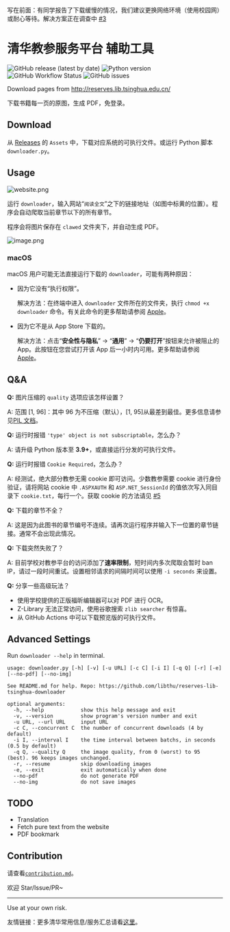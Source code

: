 写在前面：有同学报告了下载缓慢的情况，我们建议更换网络环境（使用校园网）或耐心等待。解决方案正在调查中 [#3](https://github.com/libthu/reserves-lib-tsinghua-downloader/issues/3)

# 清华教参服务平台 辅助工具

![GitHub release (latest by date)](https://img.shields.io/github/v/release/libthu/reserves-lib-tsinghua-downloader) ![Python version](https://img.shields.io/badge/python-3.9%2B-blue) ![GitHub Workflow Status](https://img.shields.io/github/actions/workflow/status/libthu/reserves-lib-tsinghua-downloader/release-test.yml?label=test) ![GitHub issues](https://img.shields.io/github/issues/libthu/reserves-lib-tsinghua-downloader)

Download pages from http://reserves.lib.tsinghua.edu.cn/

下载书籍每一页的原图，生成 PDF，免登录。

## Download

从 [Releases](https://github.com/libthu/reserves-lib-tsinghua-downloader/releases/latest) 的 `Assets` 中，下载对应系统的可执行文件。或运行 Python 脚本 `downloader.py`。

## Usage

![website.png](https://i.loli.net/2021/03/08/zVAYweuK7cHk5os.png)

运行 `downloader`，输入网站“`阅读全文`”之下的链接地址（如图中标黄的位置）。程序会自动爬取当前章节以下的所有章节。

程序会将图片保存在 `clawed` 文件夹下，并自动生成 PDF。

![image.png](https://s2.loli.net/2023/02/28/JNfP4Sk7HuLhapz.png)

### macOS

macOS 用户可能无法直接运行下载的 `downloader`，可能有两种原因：

- 因为它没有“执行权限”。

  解决方法：在终端中进入 `downloader` 文件所在的文件夹，执行 `chmod +x downloader` 命令。有关此命令的更多帮助请参阅 [Apple](https://support.apple.com/zh-cn/guide/terminal/apdd100908f-06b3-4e63-8a87-32e71241bab4/mac)。

- 因为它不是从 App Store 下载的。

  解决方法：点击“**安全性与隐私**” -> “**通用**” -> “**仍要打开**”按钮来允许被阻止的 App。此按钮在您尝试打开该 App 后一小时内可用。更多帮助请参阅 [Apple](https://support.apple.com/zh-cn/guide/mac-help/mh40616/mac)。

## Q&A

**Q:** 图片压缩的 `quality` 选项应该怎样设置？

A: 范围 [1, 96]：其中 96 为不压缩（默认），[1, 95]从最差到最佳。更多信息请参见[PIL 文档](https://pillow.readthedocs.io/en/stable/handbook/image-file-formats.html?#jpeg)。

**Q:** 运行时报错 `'type' object is not subscriptable`，怎么办？

A: 请升级 Python 版本至 **3.9+**，或直接运行分发的可执行文件。

**Q:** 运行时报错 `Cookie Required`，怎么办？

A: 经测试，绝大部分教参无需 cookie 即可访问。少数教参需要 cookie 进行身份验证，请将网站 cookie 中 `.ASPXAUTH` 和 `ASP.NET_SessionId` 的值依次写入同目录下 `cookie.txt`，每行一个。获取 cookie 的方法请见 [#5](https://github.com/libthu/reserves-lib-tsinghua-downloader/issues/5)

**Q:** 下载的章节不全？

A: 这是因为此图书的章节编号不连续。请再次运行程序并输入下一位置的章节链接。通常不会出现此情况。

**Q:** 下载突然失败了？

A: 目前学校对教参平台的访问添加了**速率限制**，短时间内多次爬取会暂时 ban IP，请过一段时间重试。设置相邻请求的间隔时间可以使用 `-i seconds` 来设置。

**Q:** 分享一些高级玩法？

- 使用学校提供的正版福昕编辑器可以对 PDF 进行 OCR。
- Z-Library 无法正常访问，使用谷歌搜索 `zlib searcher` 有惊喜。
- 从 GitHub Actions 中可以下载预览版的可执行文件。

## Advanced Settings

Run `downloader --help` in terminal.

```
usage: downloader.py [-h] [-v] [-u URL] [-c C] [-i I] [-q Q] [-r] [-e] [--no-pdf] [--no-img]

See README.md for help. Repo: https://github.com/libthu/reserves-lib-tsinghua-downloader

optional arguments:
  -h, --help            show this help message and exit
  -v, --version         show program's version number and exit
  -u URL, --url URL     input URL
  -c C, --concurrent C  the number of concurrent downloads (4 by default)
  -i I, --interval I    the time interval between batchs, in seconds (0.5 by default)
  -q Q, --quality Q     the image quality, from 0 (worst) to 95 (best). 96 keeps images unchanged.
  -r, --resume          skip downloading images
  -e, --exit            exit automatically when done
  --no-pdf              do not generate PDF
  --no-img              do not save images
```

## TODO

- Translation
- Fetch pure text from the website
- PDF bookmark

## Contribution

请查看[`contribution.md`](/contribution.md)。

欢迎 Star/Issue/PR~

---

Use at your own risk.

友情链接：更多清华常用信息/服务汇总请看[这里](https://github.com/ZenithalHourlyRate/thuservices)。
